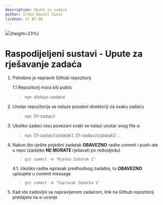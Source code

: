 ```yaml
---
description: Upute za zadaće
author: Srđan Daniel Simić
license: CC BY-SA
---
```


![](fipu.png){height=23%}

# Raspodijeljeni sustavi - Upute za rješavanje zadaća

1. Potrebno je napraviti Github repozitorij 

    1.1 Repozitorij mora biti public

    > npr. distsys-zadaće

2. Unutar repozitorija se nalaze posebni direktoriji za svaku zadaću 

    > npr. 01-zadaci/

3. Ukoliko zadaci nisu povezani svaki se nalazi unutar svog file-a 

    > npr. 01-zadaci/zadatak1, 01-zadaci/zadatak2 ...

4. Nakon što rješite pojedini zadatak **OBAVEZNO** radite commit i push-ate u repo (zadatke **NE MORATE** rješavati po redosljedu)

    > `git commit -m "Rješen Zadatak 1"`

    4.1. Ukoliko radite ispravak predhodnog zadatka, to **OBAVEZNO** upisujete u commit message

    > `git commit -m "Ispravak Zadatka 1"`

5. Kad ste zadovljni sa napravljenom zadaćom, link na Github repozitorij predajete na e-ucenje
